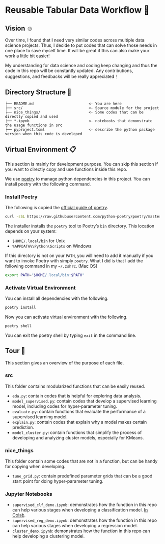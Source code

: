 # Reusable Tabular Data Workflow :ocean:

## Vision :relaxed: 

Over time, I found that I need very similar codes across multiple data science projects. Thus, I decide to put codes that can solve those needs in one place to save myself time. It will be great if this can also make your work a little bit easier! 

My understanding for data science and coding keep changing and thus the code in this repo will be constantly updated. Any contributions, suggestions, and feedbacks will be really appreciated！

## Directory Structure :scroll:

```
├── README.md                         <- You are here
├── src/                              <- Source module for the project 
├── nice_things/                      <- Some codes that can be directly copied and used
├── *.ipynb                           <- notebooks that demonstrate the usage functions in src
├── pyproject.toml                    <- describe the python package version when this code is developed
```

## Virtual Environment :clipboard:

This section is mainly for development purpose. You can skip this section if you want to directly copy and use functions inside this repo. 

We use [poetry](https://python-poetry.org/) to manage python dependencies in this project. You can install poetry with the following command. 

### Install Poetry

The following is copied the [official guide of poetry](https://python-poetry.org/docs/master/). 

```zsh
curl -sSL https://raw.githubusercontent.com/python-poetry/poetry/master/install-poetry.py | python -
```

 The installer installs the `poetry` tool to Poetry’s `bin` directory. This location depends on your system:

- `$HOME/.local/bin` for Unix
- `%APPDATA%\Python\Scripts` on Windows

If this directory is not on your `PATH`, you will need to add it manually if you want to invoke Poetry with simply `poetry`. What I did is that I add the following command in my `~/.zshrc`. (Mac OS)

```zsh
export PATH="$HOME/.local/bin:$PATH"
```

### Activate Virtual Environment

You can install all dependencies with the following.

```zsh
poetry install 
```

Now you can activate virtual environment with the following.

```zsh
poetry shell
```

You can exit the poetry shell by typing `exit` in the command line. 

## Tour :steam_locomotive:

This section gives an overview of the purpose of each file.

### src

This folder contains modularized functions that can be easily reused. 

+ `eda.py`: contain codes that is helpful for exploring data analysis.
+ `model_supervised.py`: contain codes that develop a supervised learning model, including codes for hyper-parameter tuning.
+ `evaluate.py`: contain functions that evaluate the performance of a supervised learning model.
+ `explain.py`: contain codes that explain why a model makes certain prediction.
+ `model_cluster.py`: contain functions that simplify the process of developing and analyzing cluster models, especially for KMeans. 

### nice_things

This folder contain some codes that are not in a function, but can be handy for copying when developing. 

+ `tune_grid.py`: contain predefined parameter grids that can be a good start point for doing hyper-parameter tuning.

### Jupyter Notebooks

+ `supervised_clf_demo.ipynb`: demonstrates how the function in this repo can help various stages when developing a classification model. [In Colab](https://colab.research.google.com/github/wpan03/quick_ds_python/blob/master/supervised_clf_demo.ipynb). 
+ `supervised_reg_demo.ipynb`: demonstrates how the function in this repo can help various stages when developing a regression model. 
+ `cluster_demo.ipynb`: demonstrates how the function in this repo can help developing a clustering model. 


